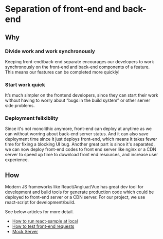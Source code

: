 # Separation of front-end and back-end

## Why

### Divide work and work synchronously

 Keeping front-end/back-end separate encourages our developers to work synchronously on the front-end and back-end components of a feature. This means our features can be completed more quickly!

### Start work quick

 It’s much simpler on the frontend developers, since they can start their work without having to worry about “bugs in the build system” or other server side problems.

### Deployment felixiblity

 Since it's not monolithic anymore, front-end can deploy at anytime as we can without worring about back-end server status. 
 And it can also save deployment time since it just deploys front-end, which means it takes fewer time for fixing a blocking UI bug.
 Another great part is since it's separated, we can now deploy front-end codes to front end server like nginx or a CDN server to speed up time to download front end resources, and increase user experience.

## How

Modern JS frameworks like React/Angluar/Vue has great dev tool for development and build tools for generate production code which could be deployed to front-end server or a CDN server.
For our project, we use react-script for development/build.

See below articles for more detail.

* [How to run react-sample at local](./how_to_run.md)
* [How to test front-end requests](./how_to_test_request.md)
* [Mock Server](./mock_server.md)
